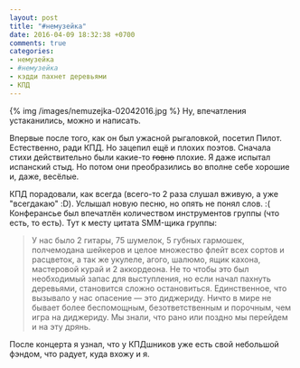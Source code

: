 ```yaml
---
layout: post
title: "#немузейка"
date: 2016-04-09 18:32:38 +0700
comments: true
categories:
- немузейка
- #немузейка
- кэдди пахнет деревьями
- КПД
---
```

{% img /images/nemuzejka-02042016.jpg %}
Ну, впечатления устаканились, можно и написать.

Впервые после того, как он был ужасной рыгаловкой, посетил Пилот. Естественно, ради КПД. Но зацепил ещё и плохих поэтов. Сначала стихи действительно были какие-то <del>говно</del> плохие. Я даже испытал испанский стыд. Но потом они преобразились во вполне себе хорошие и, даже, весёлые.

КПД порадовали, как всегда (всего-то 2 раза слушал вживую, а уже "всегдакаю" :D). Услышал новую песню, но опять не понял слов. :( Конферансье был впечатлён количеством инструментов группы (что есть, то есть). Тут к месту цитата SMM-щика группы:

>У нас было 2 гитары, 75 шумелок, 5 губных гармошек, полчемодана шейкеров и целое множество флейт всех сортов и расцветок, а так же укулеле, агого, шалюмо, ящик кахона, мастеровой курай и 2 аккордеона. Не то чтобы это был необходимый запас для выступления, но если начал пахнуть деревьями, становится сложно остановиться. Единственное, что вызывало у нас опасение — это диджериду. Ничто в мире не бывает более беспомощным, безответственным и порочным, чем игра на диджериду. Мы знали, что рано или поздно мы перейдем и на эту дрянь.

После концерта я узнал, что у КПДшников уже есть свой небольшой фэндом, что радует, куда вхожу и я.